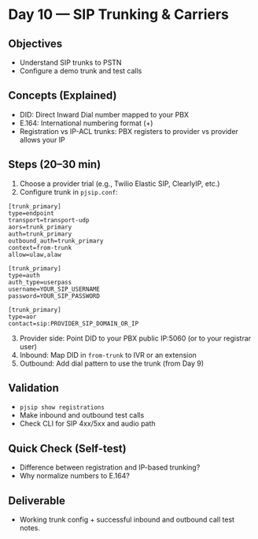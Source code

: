 # Day 10 — SIP Trunking & Carriers

## Objectives
- Understand SIP trunks to PSTN
- Configure a demo trunk and test calls

## Concepts (Explained)
- DID: Direct Inward Dial number mapped to your PBX
- E.164: International numbering format (+<country><number>)
- Registration vs IP-ACL trunks: PBX registers to provider vs provider allows your IP

## Steps (20–30 min)
1) Choose a provider trial (e.g., Twilio Elastic SIP, ClearlyIP, etc.)
2) Configure trunk in `pjsip.conf`:
```
[trunk_primary]
type=endpoint
transport=transport-udp
aors=trunk_primary
auth=trunk_primary
outbound_auth=trunk_primary
context=from-trunk
allow=ulaw,alaw

[trunk_primary]
type=auth
auth_type=userpass
username=YOUR_SIP_USERNAME
password=YOUR_SIP_PASSWORD

[trunk_primary]
type=aor
contact=sip:PROVIDER_SIP_DOMAIN_OR_IP
```
3) Provider side: Point DID to your PBX public IP:5060 (or to your registrar user)
4) Inbound: Map DID in `from-trunk` to IVR or an extension
5) Outbound: Add dial pattern to use the trunk (from Day 9)

## Validation
- `pjsip show registrations`
- Make inbound and outbound test calls
- Check CLI for SIP 4xx/5xx and audio path

## Quick Check (Self-test)
- Difference between registration and IP-based trunking?
- Why normalize numbers to E.164?

## Deliverable
- Working trunk config + successful inbound and outbound call test notes.
